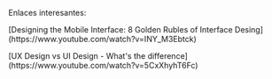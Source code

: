 Enlaces interesantes:
<p>[Designing the Mobile Interface: 8 Golden Rubles of Interface Desing] (https://www.youtube.com/watch?v=INY_M3Ebtck)</p>
<p>[UX Design vs UI Design - What's the difference](https://www.youtube.com/watch?v=5CxXhyhT6Fc)</p>
